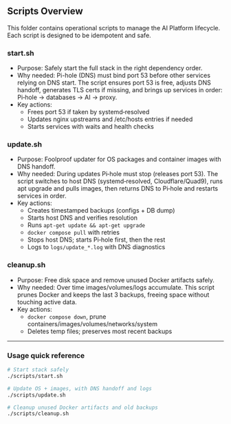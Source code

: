 ## Scripts Overview

This folder contains operational scripts to manage the AI Platform lifecycle. Each script is designed to be idempotent and safe.

### start.sh
- Purpose: Safely start the full stack in the right dependency order.
- Why needed: Pi-hole (DNS) must bind port 53 before other services relying on DNS start. The script ensures port 53 is free, adjusts DNS handoff, generates TLS certs if missing, and brings up services in order: Pi‑hole → databases → AI → proxy.
- Key actions:
  - Frees port 53 if taken by systemd‑resolved
  - Updates nginx upstreams and /etc/hosts entries if needed
  - Starts services with waits and health checks

### update.sh
- Purpose: Foolproof updater for OS packages and container images with DNS handoff.
- Why needed: During updates Pi‑hole must stop (releases port 53). The script switches to host DNS (systemd‑resolved, Cloudflare/Quad9), runs apt upgrade and pulls images, then returns DNS to Pi‑hole and restarts services in order.
- Key actions:
  - Creates timestamped backups (configs + DB dump)
  - Starts host DNS and verifies resolution
  - Runs `apt-get update && apt-get upgrade`
  - `docker compose pull` with retries
  - Stops host DNS; starts Pi‑hole first, then the rest
  - Logs to `logs/update_*.log` with DNS diagnostics

### cleanup.sh
- Purpose: Free disk space and remove unused Docker artifacts safely.
- Why needed: Over time images/volumes/logs accumulate. This script prunes Docker and keeps the last 3 backups, freeing space without touching active data.
- Key actions:
  - `docker compose down`, prune containers/images/volumes/networks/system
  - Deletes temp files; preserves most recent backups

---

### Usage quick reference
```bash
# Start stack safely
./scripts/start.sh

# Update OS + images, with DNS handoff and logs
./scripts/update.sh

# Cleanup unused Docker artifacts and old backups
./scripts/cleanup.sh
```


